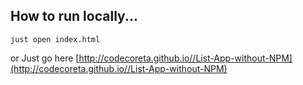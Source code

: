 ## How to run locally...

```
just open index.html

```
or Just go here [http://codecoreta.github.io//List-App-without-NPM](http://codecoreta.github.io//List-App-without-NPM)
